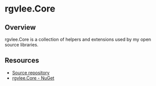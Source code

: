 # rgvlee.Core

## Overview

rgvlee.Core is a collection of helpers and extensions used by my open source libraries.

## Resources

-   [Source repository](https://github.com/rgvlee/rgvlee.Core)
-   [rgvlee.Core - NuGet](https://www.nuget.org/packages/rgvlee.Core)

